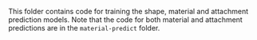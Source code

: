 This folder contains code for training the shape, material and attachment prediction models. Note that the code for both material and attachment predictions are in the `material-predict` folder.
